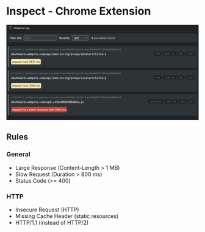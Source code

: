 # Inspect - Chrome Extension

![Dev Tools Panel](docs/dev-tools.png)


## Rules

### General

- Large Response (Content-Length > 1 MB)
- Slow Request (Duration > 800 ms)
- Status Code (>= 400)

### HTTP

- Insecure Request (HTTP)
- Missing Cache Header (static resources)
- HTTP/1.1 (instead of HTTP/2)